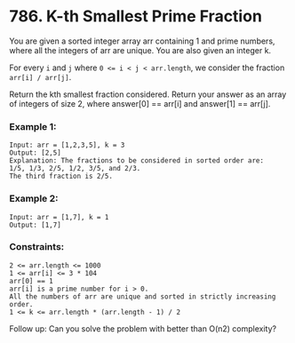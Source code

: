 # 786. K-th Smallest Prime Fraction

You are given a sorted integer array arr containing 1 and prime numbers, where all the integers of arr are unique. You are also given an integer k.

For every `i` and `j` where `0 <= i < j < arr.length`, we consider the fraction `arr[i] / arr[j]`.

Return the kth smallest fraction considered. Return your answer as an array of integers of size 2, where answer[0] == arr[i] and answer[1] == arr[j].

 

### Example 1:
```
Input: arr = [1,2,3,5], k = 3
Output: [2,5]
Explanation: The fractions to be considered in sorted order are:
1/5, 1/3, 2/5, 1/2, 3/5, and 2/3.
The third fraction is 2/5.
```
### Example 2:
```
Input: arr = [1,7], k = 1
Output: [1,7]
```
 

### Constraints:
```
2 <= arr.length <= 1000
1 <= arr[i] <= 3 * 104
arr[0] == 1
arr[i] is a prime number for i > 0.
All the numbers of arr are unique and sorted in strictly increasing order.
1 <= k <= arr.length * (arr.length - 1) / 2
```
 

Follow up: Can you solve the problem with better than O(n2) complexity?
